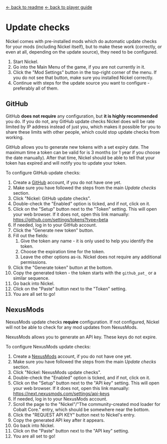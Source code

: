 [← back to readme](README.md)
[← back to player guide](player-guide.md)

# Update checks

Nickel comes with pre-installed mods which do automatic update checks for your mods (including Nickel itself), but to make these work (correctly, or even at all, depending on the update source), they need to be configured.

1. Start Nickel.
2. Go into the Main Menu of the game, if you are not currently in it.
3. Click the "Mod Settings" button in the top-right corner of the menu. If you do not see that button, make sure you installed Nickel correctly.
4. Continue with steps for the update source you want to configure - preferably all of them.

## GitHub

GitHub **does not require** any configuration, but **it is highly recommended** you do. If you do not, any GitHub update checks Nickel does will be rate limited by IP address instead of just you, which makes it possible for you to share these limits with other people, which could stop update checks from working.

GitHub allows you to generate new tokens with a set expiry date. The maximum time a token can be valid for is 3 months (or 1 year if you choose the date manually). After that time, Nickel should be able to tell that your token has expired and will notify you to update your token.

To configure GitHub update checks:

1. Create a [GitHub](https://github.com/) account, if you do not have one yet.
1. Make sure you have followed the steps from the main *Update checks* section.
2. Click "Nickel: GitHub update checks".
3. Double-check the "Enabled" option is ticked, and if not, click on it.
4. Click on the "Setup" button next to the "Token" setting. This will open your web browser. If it does not, open this link manually: https://github.com/settings/tokens?type=beta
5. If needed, log in to your GitHub account.
6. Click the "Generate new token" button.
7. Fill out the fields:
	1. Give the token any name - it is only used to help you identify the token.
	2. Choose the expiration time for the token.
	3. Leave the other options as-is. Nickel does not require any additional permissions.
8. Click the "Generate token" button at the bottom.
9. Copy the generated token - the token starts with the `github_pat_` or a similar sequence.
10. Go back into Nickel.
11. Click on the "Paste" button next to the "Token" setting.
12. You are all set to go!

## NexusMods

NexusMods update checks **require** configuration. If not configured, Nickel will not be able to check for any mod updates from NexusMods.

NexusMods allows you to generate an API key. These keys do not expire.

To configure NexusMods update checks:

1. Create a [NexusMods](https://www.nexusmods.com/) account, if you do not have one yet.
1. Make sure you have followed the steps from the main *Update checks* section.
2. Click "Nickel: NexusMods update checks".
3. Double-check the "Enabled" option is ticked, and if not, click on it.
4. Click on the "Setup" button next to the "API key" setting. This will open your web browser. If it does not, open this link manually: https://next.nexusmods.com/settings/api-keys
5. If needed, log in to your NexusMods account.
6. Scroll the page to the "Nickel"/"The community-created mod loader for Cobalt Core." entry, which should be somewhere near the bottom.
7. Click the "REQUEST API KEY" button next to Nickel's entry.
8. Copy the generated API key after it appears.
9. Go back into Nickel.
10. Click on the "Paste" button next to the "API key" setting.
11. You are all set to go!